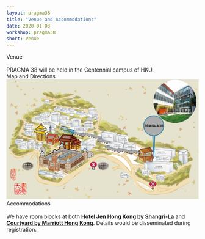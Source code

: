 ```yaml
---
layout: pragma38
title: "Venue and Accommodations"
date: 2020-01-03
workshop: pragma38
short: Venue
---
```


<div class="border38">Venue</div>

<br/>
PRAGMA 38 will be held in the Centennial campus of HKU.

<div class="border38">Map and Directions</div>
<img src="/images/pragma38/PRAGMA38_Map.JPG">

<div class="border38">Accommodations</div>

<br/>
We have room blocks at both <b><u>Hotel Jen Hong Kong by Shangri-La</u></b> and <b><u>Courtyard by Marriott Hong Kong</u></b>. Details would be disseminated during registration.
